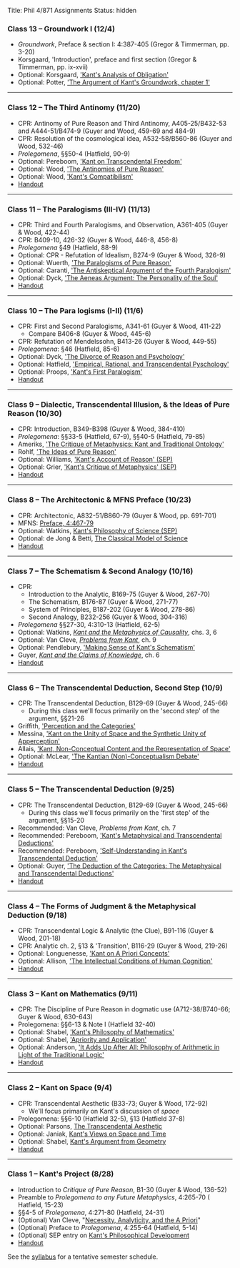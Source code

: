 Title: Phil 4/871 Assignments
Status: hidden

<!-- ### Class 15 - Groundwork III (12/18) -->

<!-- - *Groundwork*, section III: 4:446-63 (Gregor & Timmerman, pp. 56-72) -->
<!-- - Korsgaard, 'Introduction', third section (Gregor & Timmerman, pp. -->
<!--   xxviii-xxxiii) -->
<!-- - Optional: O'Neil, ['Reason and Autonomy in *Grundlegung* III'](|filename|/pdfs/871kant/OneilReason.pdf) -->
<!-- - Optional: Korsgaard, 'Morality as Freedom', ch. 6 in *Creating the Kingdom of -->
<!--   Ends* -->

<!-- --- -->


<!-- ### Class 14 - Groundwork II (12/11) --> 

<!-- - *Groundwork*, section II: 4:406-45 (Gregor & Timmerman, pp. 21-55) -->
<!-- - Korsgaard, 'Introduction', second section (Gregor & Timmerman, pp. xvii-xxviii) -->
<!-- - Optional: O'Neil, [Consistency in Action](|filename|/pdfs/871kant/OneilConsistency.pdf) -->
<!-- - Optional: Korsgaard, 'Kant's Formula of Universal Law' & 'Kant's Formula of Humanitty', chs. 3 & 4 in *Creating the -->
<!--   Kingdom of Ends* -->
<!-- - Optional: Wood, ['Humanity'](|filename|/pdfs/871kant/WoodHumanity.pdf), ch. 5 of *Kantian Ethics* -->

<!-- --- -->

### Class 13 – Groundwork I (12/4)

- *Groundwork*, Preface & section I: 4:387-405 (Gregor & Timmerman, pp. 3-20)
- Korsgaard, 'Introduction', preface and first section (Gregor & Timmerman, pp. ix-xvii)
- Optional: Korsgaard, ['Kant's Analysis of Obligation'](|filename|/pdfs/871kant/KorsgaardObligation.pdf)
- Optional: Potter, ['The Argument of Kant's Groundwork, chapter 1'](|filename|/pdfs/871kant/PotterGroundwork1.pdf)

---

### Class 12 – The Third Antinomy (11/20) ###

- CPR: Antinomy of Pure Reason and Third Antinomy, A405-25/B432-53 and 
  A444-51/B474-9 (Guyer and Wood, 459-69 and 484-9)
- CPR: Resolution of the cosmological idea, A532-58/B560-86 (Guyer and Wood, 
  532-46)
- *Prolegomena*, §§50-4 (Hatfield, 90-9)
- Optional: Pereboom, ['Kant on Transcendental Freedom'](https://www.dropbox.com/s/5i3pofvwannostk/pereboom2006b.pdf?dl=0)
- Optional: Wood, ['The Antinomies of Pure Reason'](https://www.dropbox.com/s/o0zmd55l52dxq7w/Guyer%202010%20The%20Antinomies%20of%20Pure%20Reason.pdf?dl=0)
- Optional: Wood, ['Kant's Compatibilism'](https://www.dropbox.com/s/s7qmfim3ejpq22x/Wood%201984%20Kant%27s%20Compatibilism.pdf?dl=0)
- [Handout](|filename|/pdfs/871kant/12_KantAntinomy.pdf)

---

### Class 11 – The Paralogisms (III-IV) (11/13)  ### 

- CPR: Third and Fourth Paralogisms, and Observation, A361-405 (Guyer & Wood, 422-44)
- CPR: B409-10, 426-32 (Guyer & Wood, 446-8, 456-8)
- *Prolegomena* §49 (Hatfield, 88-9)
- Optional: CPR - Refutation of Idealism, B274-9 (Guyer & Wood, 326-9)
- Optional: Wuerth, ['The Paralogisms of Pure Reason'](https://www.dropbox.com/s/npcf7x15ep2r7j7/wuerth2010.pdf?dl=0)
- Optional: Caranti, ['The Antiskeptical Argument of the Fourth Paralogism'](|filename|/pdfs/871kant/caranti2007_ch.4.pdf)
- Optional: Dyck, ['The Aeneas Argument: The Personality of the Soul'](|filename|/pdfs/871kant/dyck2010.pdf)
- [Handout](|filename|/pdfs/871kant/11_KantRP2.pdf)

---

### Class 10 – The Para logisms (I-II) (11/6) ###

- CPR: First and Second Paralogisms, A341-61 (Guyer & Wood, 411-22)
  + Compare B406-8 (Guyer & Wood, 445-6)
- CPR: Refutation of Mendelssohn, B413-26 (Guyer & Wood, 449-55)
- *Prolegomena*: §46 (Hatfield, 85-6)
- Optional: Dyck, ['The Divorce of Reason and Psychology'](https://www.dropbox.com/s/ixfbmaj8it5xyb5/dyck2009.pdf?dl=0)
- Optional: Hatfield, ['Empirical, Rational, and Transcendental Pyschology'](https://www.dropbox.com/s/gr8i47ihgvdkfel/hatfield1992.pdf?dl=0)
- Optional: Proops, ['Kant's First Paralogism'](https://www.dropbox.com/s/ps6r04la4tvt9hr/proops2010.pdf?dl=0)
- [Handout](|filename|/pdfs/871kant/10_KantRP1.pdf)

---

### Class 9 – Dialectic, Transcendental Illusion, & the Ideas of Pure Reason (10/30)

- CPR: Introduction, B349-B398 (Guyer & Wood, 384-410)
- *Prolegomena*: §§33-5 (Hatfield, 67-9), §§40-5 (Hatfield, 79-85)
- Ameriks, ['The Critique of Metaphysics: Kant and Traditional Ontology'](https://www.dropbox.com/s/uva8t1ssufbz35k/ameriks1992.pdf?dl=0)
- Rohlf, ['The Ideas of Pure Reason'](https://www.dropbox.com/s/lblcrj0k4rzpxjs/rohlf2010.pdf?dl=0)
- Optional: Williams, ['Kant's Account of Reason' (SEP)](http://plato.stanford.edu/entries/kant-reason/)
- Optional: Grier, ['Kant's Critique of Metaphysics' (SEP)](http://plato.stanford.edu/entries/kant-metaphysics/)
- [Handout](|filename|/pdfs/871kant/9_KantDialectic.pdf)

---

### Class 8 – The Architectonic & MFNS Preface (10/23) ###

- CPR: Architectonic, A832-51/B860-79 (Guyer & Wood, pp. 691-701)
- MFNS: [Preface, 4:467-79](|filename|/pdfs/871kant/MFNS_Preface.pdf)
- Optional: Watkins, [Kant's Philosophy of Science (SEP)](http://plato.stanford.edu/entries/kant-science/)
- Optional: de Jong & Betti, [The Classical Model of Science](https://www.dropbox.com/s/z1va212ofakopnl/de%20jong2010.pdf?dl=0)
- [Handout](|filename|/pdfs/871kant/8_KantArchitectonic.pdf)

---

### Class 7 – The Schematism & Second Analogy (10/16)
 
- CPR: 
    + Introduction to the Analytic, B169-75 (Guyer & Wood, 267-70)
    + The Schematism, B176-87 (Guyer & Wood, 271-77)
    + System of Principles, B187-202 (Guyer & Wood, 278-86)
    + Second Analogy, B232-256 (Guyer & Wood, 304-316)
- *Prolegomena* §§27-30, 4:310-13 (Hatfield, 62-5)
- Optional: Watkins, [*Kant and the Metaphysics of Causality*](https://www.dropbox.com/s/n46hz0hv95sk41k/watkins2005.pdf?dl=0), chs. 3, 6
- Optional: Van Cleve, [*Problems from Kant*](https://www.dropbox.com/s/afskaiurw2gu086/van%20cleve1999.pdf), ch. 9
- Optional: Pendlebury, ['Making Sense of Kant's Schematism'](https://www.dropbox.com/s/8i48n6pz1j4cnpc/pendlebury1995.pdf?dl=0)
- Guyer, [*Kant and the Claims of Knowledge*](https://www.dropbox.com/s/wmt4ulo1mo4byoh/guyer1987.pdf?dl=0), ch. 6
- [Handout](|filename|/pdfs/871kant/7_KantSchematismCausation.pdf)

---

### Class 6 – The Transcendental Deduction, Second Step (10/9) ###

- CPR: The Transcendental Deduction, B129-69 (Guyer & Wood, 245-66)
    + During this class we'll focus primarily on the 'second step' of the
      argument, §§21-26
- Griffith, ['Perception and the Categories'](https://www.dropbox.com/s/lrnvxshiw9eee54/griffith2012.pdf?dl=0)
- Messina, ['Kant on the Unity of Space and the Synthetic Unity of Apperception'](https://www.dropbox.com/s/k8lp17eeqq0v4mp/messina2014.pdf?dl=0)
- Allais, ['Kant, Non-Conceptual Content and the Representation of Space'](https://www.dropbox.com/s/m8koh16zdf6xd51/allais2009.pdf?dl=0)
- Optional: McLear, ['The Kantian (Non)-Conceptualism Debate'](|filename|/pdfs/papers/KantConceptualism.pdf)
- [Handout](|filename|/pdfs/871kant/6_KantTDII.pdf)

---

### Class 5 – The Transcendental Deduction (9/25) ###

- CPR: The Transcendental Deduction, B129-69 (Guyer & Wood, 245-66)
    + During this class we'll focus primarily on the 'first step' of the
      argument, §§15-20
- Recommended: Van Cleve, *Problems from Kant*, ch. 7 
- Recommended: Pereboom, ['Kant's Metaphysical and Transcendental Deductions'](https://www.dropbox.com/s/bn49z2qpffkq5uv/pereboom2006.pdf?dl=0)
- Recommended: Pereboom, ['Self-Understanding in Kant's Transcendental Deduction'](https://www.dropbox.com/s/e8c8jq3e380a3hb/pereboom1995.pdf?dl=0)
- Optional: Guyer, ['The Deduction of the Categories: The Metaphysical and Transcendental Deductions'](https://www.dropbox.com/s/fu32owtdal7ldx9/guyer2010a.pdf?dl=0)
- [Handout]( |filename|/pdfs/871kant/5_KantTDI.pdf )

---

### Class 4 – The Forms of Judgment & the Metaphysical Deduction (9/18) ###

- CPR: Transcendental Logic & Analytic (the Clue), B91-116 (Guyer & Wood, 201-18)
- CPR: Analytic ch. 2, §13 & 'Transition', B116-29 (Guyer & Wood, 219-26)
- Optional: Longuenesse, ['Kant on A Priori Concepts']( |filename|/pdfs/871kant/longuenesseMD.pdf)
- Optional: Allison, ['The Intellectual Conditions of Human Cognition']( |filename|/pdfs/871kant/AllisonMD.pdf)
- [Handout](|filename|/pdfs/871kant/4_KantMD.pdf)

---

### Class 3 – Kant on Mathematics (9/11)

- CPR: The Discipline of Pure Reason in dogmatic use (A712-38/B740-66; Guyer & Wood, 630-643)
- Prolegomena: §§6-13 & Note I (Hatfield 32-40)
- Optional: Shabel, ['Kant's Philosophy of Mathematics'](http://plato.stanford.edu/entries/kant-mathematics/)
- Optional: Shabel, ['Apriority and Application'](https://www.dropbox.com/s/c0bm4u2x8kggrt2/shabel2005.pdf?dl=0)
- Optional: Anderson, ['It Adds Up After All: Philosophy of Arithmetic in Light of the Traditional Logic'](https://www.dropbox.com/s/10ufndmtlf60adw/anderson2004.pdf?dl=0)
- [Handout](|filename|/pdfs/871kant/3_KantMath.pdf)

---

### Class 2 – Kant on Space (9/4) ###

- CPR: Transcendental Aesthetic (B33-73; Guyer & Wood, 172-92)
    + We'll focus primarily on Kant's discussion of *space*
- Prolegomena: §§6-10 (Hatfield 32-5), §13 (Hatfield 37-8)
- Optional: Parsons, [The Transcendental Aesthetic](https://www.dropbox.com/s/pqu2fhedpn22e3c/parsons1992.pdf?dl=0)
- Optional: Janiak, [Kant's Views on Space and Time](http://plato.stanford.edu/entries/kant-spacetime/)
- Optional: Shabel, [Kant's Argument from Geometry](https://www.dropbox.com/s/dgnpaacw4fez7ct/shabel2004.pdf?dl=0)
- [Handout](|filename|/pdfs/871kant/2_KantSpace.pdf)

---

### Class 1 – Kant's Project (8/28) ###

- Introduction to *Critique of Pure Reason*, B1-30 (Guyer & Wood, 136-52)
- Preamble to *Prolegomena to any Future Metaphysics*, 4:265-70 (
Hatfield, 15-23)
- §§4-5 of *Prolegomena*, 4:271-80 (Hatfield, 24-31)
- (Optional) Van Cleve, "[Necessity, Analyticity, and the A
  Priori](|filename|/pdfs/871kant/VanCleveNecessity.pdf)"
- (Optional) Preface to *Prolegomena*, 4:255-64 (Hatfield, 5-14)
- (Optional) SEP entry on [Kant's Philosophical Development](http://plato.stanford.edu/entries/kant-development/)
- [Handout](|filename|/pdfs/871kant/1_KantProject.pdf)

See the [syllabus](|filename|/pdfs/871kant/KantSyllabus.pdf) for a
tentative semester schedule. 

<!-- 

### Class 2 – Kant on Space (9/4) ###

- *CPR*: Transcendental Aesthetic, B33-46, B49-73 (G&W, 172-8, 182-92)
- (Recommended) Janiak, "[Kant's Views on Space and
  Time](http://plato.stanford.edu/archives/win2012/entries/kant-spacetime
/)"
- (Recommended) Van Cleve, "[The Ideality of Space: Incongruent Counterparts
  ](|filename|/pdfs/871kant/VanCleveCounterparts.pdf)"

### Class 3 – Kant on Mathematics (9/11) ###

- *CPR*: "The discipline of pure reason in dogmatic use" B741-66 (G&W 630-43)
- *Prolegomena*: §§6-13 & Note I, 4:280-88 (H 32-40)
- (Recommended) Shabel, "[Kant's Philosophy of Mathematics](|filename|/pdfs/
  871kant/shabel2006.pdf)"
- (Recommended) Shabel, "[Apriority and Application: Philosophy of Mathematics
  in the Modern Period](|filename|/pdfs/871kant/shabel2005)"

### Class 4 – The Categories: The Metaphysical Deduction (9/18) ###


### Class 5 – The Categories: The Transcendental Deduction I (9/25) ###


### Class 6 – The Categories: The Transcendental Deduction II (9/30) ###


### Class 7 – Schematism & the Second Analogy (10/9) ###


  -->
